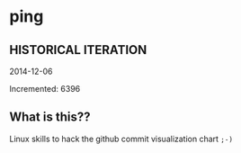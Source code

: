 # ping

## HISTORICAL ITERATION
2014-12-06

Incremented: 6396

## What is this?? 
Linux skills to hack the github commit visualization chart `;-)`
